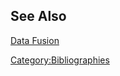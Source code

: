 ## See Also

[Data Fusion](Data_Fusion "wikilink")

[Category:Bibliographies](Category:Bibliographies "wikilink")